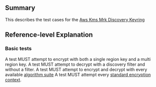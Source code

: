 [//]: # "Copyright Amazon.com Inc. or its affiliates. All Rights Reserved."
[//]: # "SPDX-License-Identifier: CC-BY-SA-4.0"

## Summary

This describes the test cases for the [Aws Kms Mrk Discovery Keyring](../../aws-kms/aws-kms-mrk-discovery-keyring.md)

## Reference-level Explanation

### Basic tests

A test MUST attempt to encrypt with both a single region key
and a multi region key.
A test MUST attempt to decrypt with a discovery filter and without a filter.
A test MUST attempt to encrypt and decrypt
with every available [algorithm suite](../../algorithm-suites.md#algorithm-suite-id)
A test MUST attempt every [standard encryption context](./encryption-context.md#standard-encryption-contexts).
